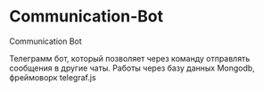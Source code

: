 # Communication-Bot
Communication Bot

Телеграмм бот, который позволяет через команду отправлять сообщения в другие чаты. Работы через базу данных Mongodb, фреймоворк telegraf.js

